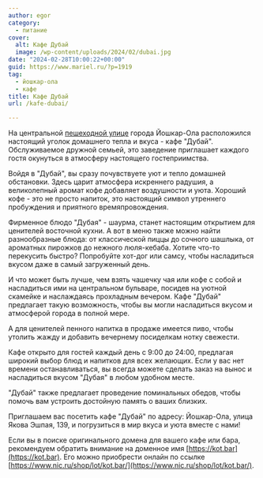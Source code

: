 ```yaml
---
author: egor
category:
  - питание
cover:
  alt: Кафе Дубай
  image: /wp-content/uploads/2024/02/dubai.jpg
date: "2024-02-28T10:00:22+00:00"
guid: https://www.mariel.ru/?p=1919
tag:
  - йошкар-ола
  - кафе
title: Кафе Дубай
url: /kafe-dubai/

---
```

На центральной [пешеходной улице](/chavajna/) города Йошкар\-Ола расположился настоящий уголок домашнего тепла и вкуса \- кафе "Дубай". Обслуживаемое дружной семьей, это заведение приглашает каждого гостя окунуться в атмосферу настоящего гостеприимства.

Войдя в "Дубай", вы сразу почувствуете уют и тепло домашней обстановки. Здесь царит атмосфера искреннего радушия, а великолепный аромат кофе добавляет воздушности и уюта. Хороший кофе \- это не просто напиток, это настоящий символ утреннего пробуждения и приятного времяпровождения.

Фирменное блюдо "Дубая" \- шаурма, станет настоящим открытием для ценителей восточной кухни. А вот в меню также можно найти разнообразные блюда: от классической пиццы до сочного шашлыка, от ароматных пирожков до нежного люля-кебаба. Хотите что-то перекусить быстро? Попробуйте хот-дог или самсу, чтобы насладиться вкусом даже в самый загруженный день.

И что может быть лучше, чем взять чашечку чая или кофе с собой и насладиться ими на центральном бульваре, посидев на уютной скамейке и наслаждаясь прохладным вечером. Кафе "Дубай" предлагает такую возможность, чтобы вы могли насладиться вкусом и атмосферой города в полной мере.

А для ценителей пенного напитка в продаже имеется пиво, чтобы утолить жажду и добавить вечернему посиделкам нотку свежести.

Кафе открыто для гостей каждый день с 9:00 до 24:00, предлагая широкий выбор блюд и напитков для всех желающих. Если у вас нет времени останавливаться, вы всегда можете сделать заказ на вынос и насладиться вкусом "Дубая" в любом удобном месте.

"Дубай" также предлагает проведение поминальных обедов, чтобы помочь вам устроить достойную память о ваших близких.

Приглашаем вас посетить кафе "Дубай" по адресу: Йошкар-Ола, улица Якова Эшпая, 139, и погрузиться в мир вкуса и уюта вместе с нами!

Если вы в поиске оригинального домена для вашего кафе или бара, рекомендуем обратить внимание на доменное имя [https://kot.bar](https://kot.bar). Его можно приобрести онлайн по ссылке [https://www.nic.ru/shop/lot/kot.bar/](https://www.nic.ru/shop/lot/kot.bar/).

